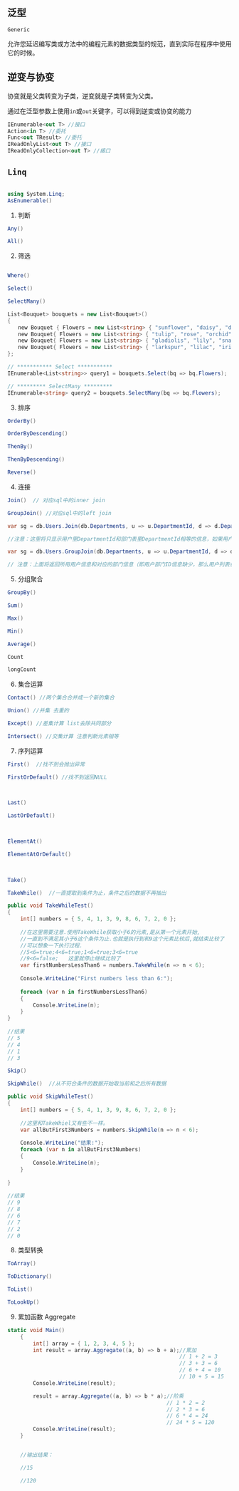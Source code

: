 ## 泛型

```Generic```


允许您延迟编写类或方法中的编程元素的数据类型的规范，直到实际在程序中使用它的时候。



## 逆变与协变
 

协变就是父类转变为子类，逆变就是子类转变为父类。

 

通过在泛型参数上使用```in```或```out```关键字，可以得到逆变或协变的能力

 
```c#
IEnumerable<out T> //接口     
Action<in T> //委托
Func<out TResult> //委托
IReadOnlyList<out T> //接口
IReadOnlyCollection<out T> //接口

```
 
## ```Linq```

```c#

using System.Linq;
AsEnumerable()
```

1. 判断

```c#
Any()

All()
```
 

2. 筛选

```c#

Where()

Select()

SelectMany()

List<Bouquet> bouquets = new List<Bouquet>() 
{
　　new Bouquet { Flowers = new List<string> { "sunflower", "daisy", "daffodil", "larkspur" }},
　　new Bouquet{ Flowers = new List<string> { "tulip", "rose", "orchid" }},
　　new Bouquet{ Flowers = new List<string> { "gladiolis", "lily", "snapdragon", "aster", "protea" }},
　　new Bouquet{ Flowers = new List<string> { "larkspur", "lilac", "iris", "dahlia" }}
};

// *********** Select ***********            
IEnumerable<List<string>> query1 = bouquets.Select(bq => bq.Flowers);

// ********* SelectMany *********
IEnumerable<string> query2 = bouquets.SelectMany(bq => bq.Flowers);

```

3. 排序

```c#
OrderBy()

OrderByDescending()

ThenBy()

ThenByDescending()

Reverse()

```
 

4. 连接

```c#
Join()  // 对应sql中的inner join

GroupJoin() //对应sql中的left join

var sg = db.Users.Join(db.Departments, u => u.DepartmentId, d => d.DepartmentId, (u,d) => new { u, d }).Select(o=>o).ToList();

//注意：这里将只显示用户里DepartmentId和部门表里DepartmentId相等的信息，如果用户没有部门ID则此条用户信息不会显示

var sg = db.Users.GroupJoin(db.Departments, u => u.DepartmentId, d => d.DepartmentId, (u,d) => new { u, d }).Select(o=>o).ToList();

// 注意：上面将返回所用用户信息和对应的部门信息（即用户部门ID信息缺少，那么用户列表也会显示）
```

5. 分组聚合

```c#
GroupBy()

Sum() 

Max() 

Min() 

Average() 

Count 

longCount 
```
 

6. 集合运算

```c#
Contact() //两个集合合并成一个新的集合

Union() //并集 去重的

Except() //差集计算 list去除共同部分

Intersect() //交集计算 注意判断元素相等

```

7. 序列运算

```c#
First()  //找不到会抛出异常

FirstOrDefault() //找不到返回NULL

 

Last()

LastOrDefault()

 

ElementAt()

ElementAtOrDefault()

 

Take()

TakeWhile()  //一直提取到条件为止，条件之后的数据不再抽出

public void TakeWhileTest()
{
    int[] numbers = { 5, 4, 1, 3, 9, 8, 6, 7, 2, 0 };
 
    //在这里需要注意.使用TakeWhile获取小于6的元素,是从第一个元素开始,
    //一直到不满足其小于6这个条件为止.也就是执行到和9这个元素比较后,就结束比较了
    //可以想象一下执行过程.
    //5<6=true;4<6=true;1<6=true;3<6=true
    //9<6=false;   这里就停止继续比较了 
    var firstNumbersLessThan6 = numbers.TakeWhile(n => n < 6);
 
    Console.WriteLine("First numbers less than 6:");
 
    foreach (var n in firstNumbersLessThan6)
    {
        Console.WriteLine(n);
    }
}
 
//结果
// 5
// 4
// 1
// 3

Skip()

SkipWhile()  //从不符合条件的数据开始取当前和之后所有数据

public void SkipWhileTest()
{
    int[] numbers = { 5, 4, 1, 3, 9, 8, 6, 7, 2, 0 };
 
    //这里和TakeWhiel又有些不一样。
    var allButFirst3Numbers = numbers.SkipWhile(n => n < 6);
 
    Console.WriteLine("结果:");
    foreach (var n in allButFirst3Numbers)
    {
        Console.WriteLine(n);
    }
 
}
 
//结果
// 9
// 8
// 6
// 7
// 2
// 0
```

8. 类型转换

```c#
ToArray()

ToDictionary()

ToList()

ToLookUp()

```

9. 累加函数 Aggregate

```c#
static void Main()
    {
        int[] array = { 1, 2, 3, 4, 5 };
        int result = array.Aggregate((a, b) => b + a);//累加
                                                      // 1 + 2 = 3
                                                      // 3 + 3 = 6
                                                      // 6 + 4 = 10
                                                      // 10 + 5 = 15
        Console.WriteLine(result);

        result = array.Aggregate((a, b) => b * a);//阶乘
                                                  // 1 * 2 = 2
                                                  // 2 * 3 = 6
                                                  // 6 * 4 = 24
                                                  // 24 * 5 = 120
        Console.WriteLine(result);
    }


    //输出结果： 

    //15 

    //120 
 ```

